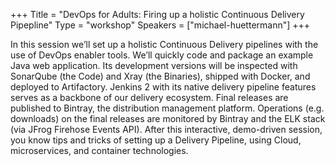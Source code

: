 +++
Title = "DevOps for Adults: Firing up a holistic Continuous Delivery Pipepline"
Type = "workshop"
Speakers = ["michael-huettermann"]
+++

In this session we’ll set up a holistic Continuous Delivery pipelines with the use of DevOps enabler tools. We’ll quickly code and package an example Java web application. Its development versions will be inspected with SonarQube (the Code) and Xray (the Binaries), shipped with Docker, and deployed to Artifactory. Jenkins 2 with its native delivery pipeline features serves as a backbone of our delivery ecosystem. Final releases are published to Bintray, the distribution management platform. Operations (e.g. downloads) on the final releases are monitored by Bintray and the ELK stack (via JFrog Firehose Events API). After this interactive, demo-driven session, you know tips and tricks of setting up a Delivery Pipeline, using Cloud, microservices, and container technologies.
